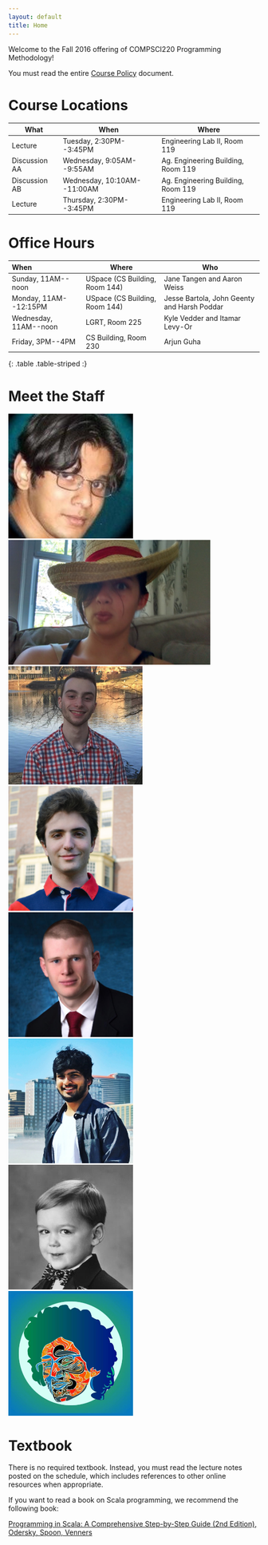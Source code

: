 ```yaml
---
layout: default
title: Home
---
```


Welcome to the Fall 2016 offering of COMPSCI220 Programming Methodology!

You must read the entire [Course Policy] document.

# Course Locations

<table class="table table-striped">
<thead>
  <tr><th>What</th><th>When</th><th>Where</th></tr>
</thead>
<tbody>
<tr><td>Lecture</td><td>Tuesday, 2:30PM--3:45PM</td><td>Engineering Lab II, Room 119</td></tr>
<tr><td>Discussion AA</td><td>Wednesday, 9:05AM--9:55AM</td><td>Ag. Engineering Building, Room 119</td></tr>
<tr><td>Discussion AB</td><td>Wednesday, 10:10AM--11:00AM</td><td>Ag. Engineering Building, Room 119</td></tr>
<tr><td>Lecture</td><td>Thursday, 2:30PM--3:45PM</td><td>Engineering Lab II, Room 119</td></tr>
</tbody>
</table>

# Office Hours

| When                       | Where                                | Who                                        |
|:---------------------------|--------------------------------------|--------------------------------------------|
| Sunday, 11AM--noon         | USpace (CS Building, Room 144)       | Jane Tangen and Aaron Weiss                |
| Monday, 11AM--12:15PM      | USpace (CS Building, Room 144)       | Jesse Bartola, John Geenty and Harsh Poddar|
| Wednesday, 11AM--noon      | LGRT, Room 225                       | Kyle Vedder and Itamar Levy-Or             |
| Friday, 3PM--4PM           | CS Building, Room 230                | Arjun Guha                                 |
{: .table .table-striped :}

# Meet the Staff

<div id="staff-pics">
  <div class="row">
  	<div class="col-xs-12 col-md-3">
      <img src="../img/arjun.jpeg" alt="Arjun" width="250" height="250" />
  	</div>
    <div class="col-xs-12 col-md-3">
      <img src="../img/jane.jpeg" alt="Jane" width="405" height="250" />
    </div>
    <div class="col-xs-12 col-md-3">
      <img src="../img/jesse.jpeg" alt="Jesse" width="269" height="237" />
    </div>
    <div class="col-xs-12 col-md-3">
      <img src="../img/aaron.jpeg" alt="Aaron" width="250" height="250" />
    </div>
  </div>
  <div class="row">
  	<div class="col-xs-12 col-md-3">
      <img src="../img/john.png" alt="John" width="250" height="250" />
  	</div>
  	<div class="col-xs-12 col-md-3">
      <img src="../img/harsh.jpeg" alt="Harsh" width="250" height="250" />
  	</div>
    <div class="col-xs-12 col-md-3">
      <img src="../img/kyle.jpeg" alt="Kyle" width="250" height="250" />
    </div>
    <div class="col-xs-12 col-md-3">
      <img src="../img/itamar.jpeg" alt="Itamar" width="250" height="250" />
    </div>
  </div>
</div>

# Textbook

There is no required textbook. Instead, you must read the lecture notes posted on the
schedule, which includes references to other online resources when appropriate.

If you want to read a book on Scala programming, we recommend the following book:

[Programming in Scala: A Comprehensive Step-by-Step Guide (2nd Edition), Odersky, Spoon, Venners][textbook]

[Course Policy]: ../policies
[textbook]: http://www.amazon.com/Programming-Scala-Comprehensive-Step-Step/dp/0981531644
